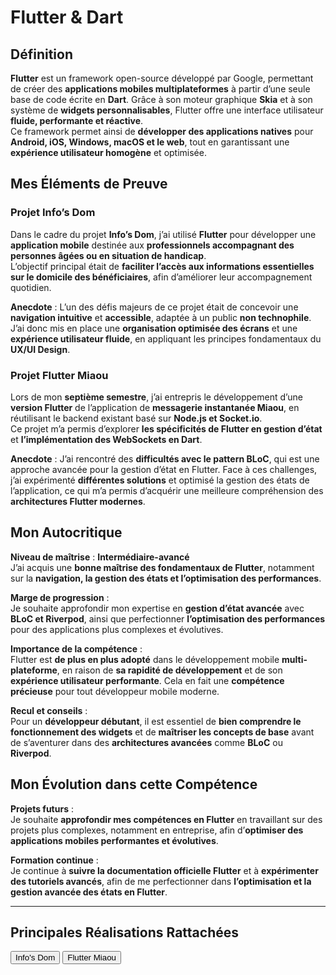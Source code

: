 # Flutter & Dart

## Définition
**Flutter** est un framework open-source développé par Google, permettant de créer des **applications mobiles multiplateformes** à partir d’une seule base de code écrite en **Dart**. Grâce à son moteur graphique **Skia** et à son système de **widgets personnalisables**, Flutter offre une interface utilisateur **fluide, performante et réactive**.  
Ce framework permet ainsi de **développer des applications natives** pour **Android, iOS, Windows, macOS et le web**, tout en garantissant une **expérience utilisateur homogène** et optimisée.


## Mes Éléments de Preuve

###  Projet Info’s Dom  
Dans le cadre du projet **Info’s Dom**, j’ai utilisé **Flutter** pour développer une **application mobile** destinée aux **professionnels accompagnant des personnes âgées ou en situation de handicap**.  
L’objectif principal était de **faciliter l’accès aux informations essentielles sur le domicile des bénéficiaires**, afin d’améliorer leur accompagnement quotidien.  

**Anecdote** : L’un des défis majeurs de ce projet était de concevoir une **navigation intuitive** et **accessible**, adaptée à un public **non technophile**. J’ai donc mis en place une **organisation optimisée des écrans** et une **expérience utilisateur fluide**, en appliquant les principes fondamentaux du **UX/UI Design**.  



###  Projet Flutter Miaou  
Lors de mon **septième semestre**, j’ai entrepris le développement d’une **version Flutter** de l’application de **messagerie instantanée Miaou**, en réutilisant le backend existant basé sur **Node.js et Socket.io**.  
Ce projet m’a permis d’explorer **les spécificités de Flutter en gestion d’état** et **l’implémentation des WebSockets en Dart**.  

**Anecdote** : J’ai rencontré des **difficultés avec le pattern BLoC**, qui est une approche avancée pour la gestion d’état en Flutter. Face à ces challenges, j’ai expérimenté **différentes solutions** et optimisé la gestion des états de l’application, ce qui m’a permis d’acquérir une meilleure compréhension des **architectures Flutter modernes**.



## Mon Autocritique  

**Niveau de maîtrise** : **Intermédiaire-avancé**  
J’ai acquis une **bonne maîtrise des fondamentaux de Flutter**, notamment sur la **navigation, la gestion des états et l’optimisation des performances**.  

**Marge de progression** :  
Je souhaite approfondir mon expertise en **gestion d’état avancée** avec **BLoC et Riverpod**, ainsi que perfectionner **l’optimisation des performances** pour des applications plus complexes et évolutives.  

**Importance de la compétence** :  
Flutter est **de plus en plus adopté** dans le développement mobile **multi-plateforme**, en raison de **sa rapidité de développement** et de son **expérience utilisateur performante**. Cela en fait une **compétence précieuse** pour tout développeur mobile moderne.  

**Recul et conseils** :  
Pour un **développeur débutant**, il est essentiel de **bien comprendre le fonctionnement des widgets** et de **maîtriser les concepts de base** avant de s’aventurer dans des **architectures avancées** comme **BLoC** ou **Riverpod**.


## Mon Évolution dans cette Compétence  

**Projets futurs** :  
Je souhaite **approfondir mes compétences en Flutter** en travaillant sur des projets plus complexes, notamment en entreprise, afin d’**optimiser des applications mobiles performantes et évolutives**.  

**Formation continue** :  
Je continue à **suivre la documentation officielle Flutter** et à **expérimenter des tutoriels avancés**, afin de me perfectionner dans **l’optimisation et la gestion avancée des états en Flutter**.

---
## Principales Réalisations Rattachées  

<script>
  import { Button } from 'flowbite-svelte';
</script>

<Button pill href="/projects/infos-dom" color="alternative">Info's Dom</Button>
<Button pill href="/projects/flutter-miaou" color="alternative">Flutter Miaou</Button>